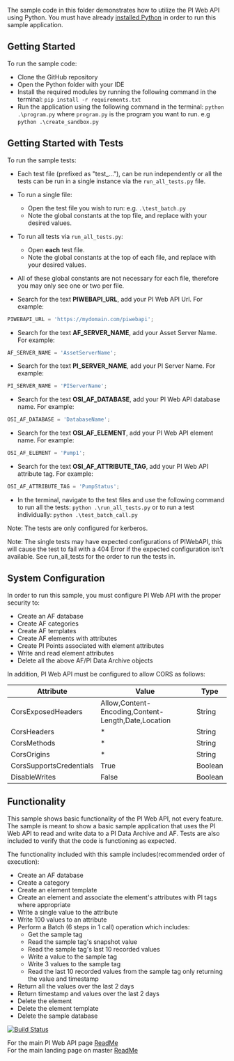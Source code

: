 The sample code in this folder demonstrates how to utilize the PI Web API using Python. You must have already [installed Python](https://www.python.org/downloads/release/python-373/) in order to run this sample application.  

Getting Started
------------

To run the sample code:
- Clone the GitHub repository
- Open the Python folder with your IDE
- Install the required modules by running the following command in the terminal:  ```pip install -r requirements.txt```
- Run the application using the following command in the terminal:  ```python .\program.py``` where ```program.py``` is the program you want to run.  e.g ```python .\create_sandbox.py```

Getting Started with Tests
------------

To run the sample tests:
- Each test file (prefixed as "test_..."), can be run independently or all the tests can be run in a single instance via the ```run_all_tests.py``` file.
- To run a single file:
  - Open the test file you wish to run: e.g. ```.\test_batch.py```
  - Note the global constants at the top file, and replace with your desired values.
- To run all tests via ```run_all_tests.py```:
  - Open __each__ test file.
  - Note the global constants at the top of each file, and replace with your desired values.
  
- All of these global constants are not necessary for each file, therefore you may only see one or two per file.
- Search for the text __PIWEBAPI_URL__, add your PI Web API Url.  For example:  

```python
PIWEBAPI_URL = 'https://mydomain.com/piwebapi';
```

- Search for the text __AF_SERVER_NAME__, add your Asset Server Name.  For example:  

```python
AF_SERVER_NAME = 'AssetServerName';
```

- Search for the text __PI_SERVER_NAME__, add your PI Server Name.  For example:  

```python
PI_SERVER_NAME = 'PIServerName';
```

- Search for the text __OSI_AF_DATABASE__, add your PI Web API database name.  For example:  

```python
OSI_AF_DATABASE = 'DatabaseName';
```

- Search for the text __OSI_AF_ELEMENT__, add your PI Web API element name.  For example:  

```python
OSI_AF_ELEMENT = 'Pump1';
```

- Search for the text __OSI_AF_ATTRIBUTE_TAG__, add your PI Web API attribute tag.  For example:  

```python
OSI_AF_ATTRIBUTE_TAG = 'PumpStatus';
```


- In the terminal, navigate to the test files and use the following command to run all the tests:   ```python .\run_all_tests.py```  or to run a test individually: ```python .\test_batch_call.py```

Note:  The tests are only configured for kerberos.

Note:  The single tests may have expected configurations of PIWebAPI, this will cause the test to fail with a 404 Error if the expected configuration isn't available.  See run_all_tests for the order to run the tests in. 


System Configuration
----------------------------

In order to run this sample, you must configure PI Web API with the proper security to:
- Create an AF database
- Create AF categories
- Create AF templates
- Create AF elements with attributes
- Create PI Points associated with element attributes
- Write and read element attributes
- Delete all the above AF/PI Data Archive objects  

In addition, PI Web API must be configured to allow CORS as follows:  

Attribute|Value|Type
------|------------|---
CorsExposedHeaders|Allow,Content-Encoding,Content-Length,Date,Location|String
CorsHeaders|*|String
CorsMethods|*|String
CorsOrigins|*|String
CorsSupportsCredentials|True|Boolean
DisableWrites|False|Boolean

Functionality
------------

This sample shows basic functionality of the PI Web API, not every feature. The sample is meant to show a basic sample application that uses the PI Web API to read and write data to a PI Data Archive and AF. Tests are also included to verify that the code is functioning as expected.

The functionality included with this sample includes(recommended order of execution):
- Create an AF database
- Create a category
- Create an element template
- Create an element and associate the element's attributes with PI tags where appropriate
- Write a single value to the attribute
- Write 100 values to an attribute
- Perform a Batch (6 steps in 1 call) operation which includes:  
  - Get the sample tag  
  - Read the sample tag's snapshot value  
  - Read the sample tag's last 10 recorded values  
  - Write a value to the sample tag  
  - Write 3 values to the sample tag  
  - Read the last 10 recorded values from the sample tag only returning the value and timestamp
- Return all the values over the last 2 days
- Return timestamp and values over the last 2 days  
- Delete the element
- Delete the element template
- Delete the sample database

[![Build Status](https://osisoft.visualstudio.com/Engineering%20Incubation/_apis/build/status/PI_System/PythonPIWebAPISample?branchName=master)](https://osisoft.visualstudio.com/Engineering%20Incubation/_build/latest?definitionId=5289&branchName=master)

For the main PI Web API page [ReadMe](../)  
For the main landing page on master [ReadMe](https://github.com/osisoft/OSI-Samples)